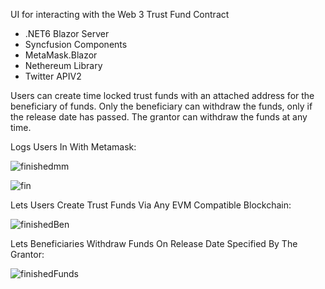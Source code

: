 UI for interacting with the Web 3 Trust Fund Contract

- .NET6 Blazor Server
- Syncfusion Components
- MetaMask.Blazor
- Nethereum Library
- Twitter APIV2

Users can create time locked trust funds with an attached address for the beneficiary of funds. Only the beneficiary can withdraw the funds, only if the release date has passed. The grantor can withdraw the funds at any time.



Logs Users In With Metamask:

![finishedmm](https://user-images.githubusercontent.com/95720340/167538320-24e7dd35-1256-4d51-bb23-12888c9e8846.png)


![fin](https://user-images.githubusercontent.com/95720340/167539212-e9aaaf09-5446-44f6-a590-22b1d5227e93.png)


Lets Users Create Trust Funds Via Any EVM Compatible Blockchain:

![finishedBen](https://user-images.githubusercontent.com/95720340/167538406-bfcb36a4-d5e1-4397-bc22-8d18d64ed8f2.png)

Lets Beneficiaries Withdraw Funds On Release Date Specified By The Grantor:

![finishedFunds](https://user-images.githubusercontent.com/95720340/167538361-7a65adc7-564d-4517-a73b-0299f149f8e3.png)


